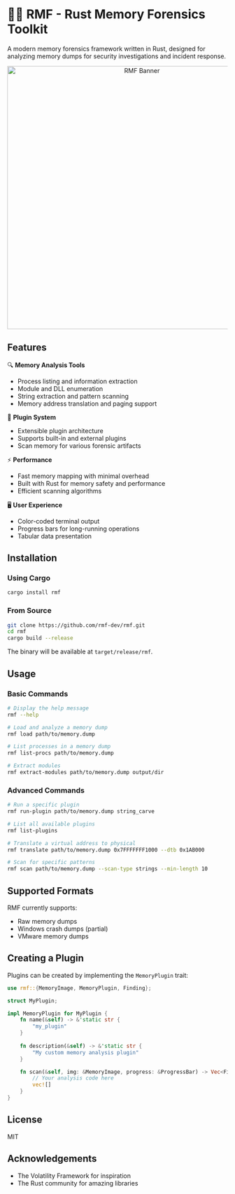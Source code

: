 # 🕵️‍♂️ RMF - Rust Memory Forensics Toolkit

A modern memory forensics framework written in Rust, designed for analyzing memory dumps for security investigations and incident response.

<p align="center">
  <img src="docs/banner.png" alt="RMF Banner" width="600">
</p>

## Features

🔍 **Memory Analysis Tools**
- Process listing and information extraction
- Module and DLL enumeration
- String extraction and pattern scanning
- Memory address translation and paging support

🔌 **Plugin System**
- Extensible plugin architecture
- Supports built-in and external plugins
- Scan memory for various forensic artifacts

⚡ **Performance**
- Fast memory mapping with minimal overhead
- Built with Rust for memory safety and performance
- Efficient scanning algorithms

🖥️ **User Experience**
- Color-coded terminal output
- Progress bars for long-running operations
- Tabular data presentation

## Installation

### Using Cargo

```bash
cargo install rmf
```

### From Source

```bash
git clone https://github.com/rmf-dev/rmf.git
cd rmf
cargo build --release
```

The binary will be available at `target/release/rmf`.

## Usage

### Basic Commands

```bash
# Display the help message
rmf --help

# Load and analyze a memory dump
rmf load path/to/memory.dump

# List processes in a memory dump
rmf list-procs path/to/memory.dump

# Extract modules
rmf extract-modules path/to/memory.dump output/dir
```

### Advanced Commands

```bash
# Run a specific plugin
rmf run-plugin path/to/memory.dump string_carve

# List all available plugins
rmf list-plugins

# Translate a virtual address to physical
rmf translate path/to/memory.dump 0x7FFFFFFF1000 --dtb 0x1AB000

# Scan for specific patterns
rmf scan path/to/memory.dump --scan-type strings --min-length 10
```

## Supported Formats

RMF currently supports:
- Raw memory dumps
- Windows crash dumps (partial)
- VMware memory dumps

## Creating a Plugin

Plugins can be created by implementing the `MemoryPlugin` trait:

```rust
use rmf::{MemoryImage, MemoryPlugin, Finding};

struct MyPlugin;

impl MemoryPlugin for MyPlugin {
    fn name(&self) -> &'static str {
        "my_plugin"
    }
    
    fn description(&self) -> &'static str {
        "My custom memory analysis plugin"
    }

    fn scan(&self, img: &MemoryImage, progress: &ProgressBar) -> Vec<Finding> {
        // Your analysis code here
        vec![]
    }
}
```

## License

MIT

## Acknowledgements

- The Volatility Framework for inspiration
- The Rust community for amazing libraries
